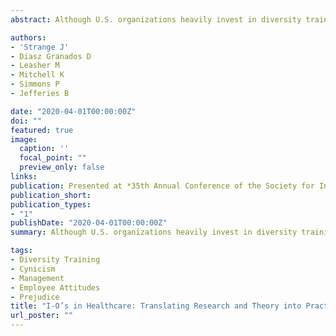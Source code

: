 ```yaml
---
abstract: Although U.S. organizations heavily invest in diversity training programs, little is known about factors that affect its effectiveness. We examined the role of organizational cynicism, that is, the belief that the management of an organization lacks integrity and cannot be trusted to provide truthful information (Dean, Brandes, & Dharwadkar, 1998). Preliminary work conducted in our lab has indicated that diversity training is less effective among individuals who are more cynical of management. In the present research, we further developed our measure of cynicism, distinguishing between cynicism towards management and cynicism towards diversity training. 

authors:
- 'Strange J'
- Diasz Granados D
- Leasher M
- Mitchell K
- Simmons P
- Jefferies B

date: "2020-04-01T00:00:00Z"
doi: ""
featured: true
image:
  caption: ''
  focal_point: ""
  preview_only: false
links:
publication: Presented at *35th Annual Conference of the Society for Industrial and Organizational Psychology (Conference Canceled)*
publication_short:
publication_types: 
- "1"
publishDate: "2020-04-01T00:00:00Z"
summary: Although U.S. organizations heavily invest in diversity training programs, little is known about factors that affect its effectiveness. We examined the role of organizational cynicism, that is, the belief that the management of an organization lacks integrity and cannot be trusted to provide truthful information (Dean, Brandes, & Dharwadkar, 1998). Preliminary work conducted in our lab has indicated that diversity training is less effective among individuals who are more cynical of management. In the present research, we further developed our measure of cynicism, distinguishing between cynicism towards management and cynicism towards diversity training. 

tags:
- Diversity Training
- Cynicism
- Management
- Employee Attitudes
- Prejudice
title: "I-O’s in Healthcare: Translating Research and Theory into Practice"
url_poster: ""
---
```


